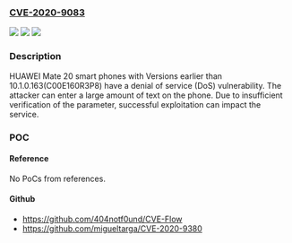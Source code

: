 ### [CVE-2020-9083](https://cve.mitre.org/cgi-bin/cvename.cgi?name=CVE-2020-9083)
![](https://img.shields.io/static/v1?label=Product&message=HUAWEI%20Mate%2020&color=blue)
![](https://img.shields.io/static/v1?label=Version&message=Versions%20earlier%20than%2010.1.0.163(C00E160R3P8)%20&color=brightgreen)
![](https://img.shields.io/static/v1?label=Vulnerability&message=DoS&color=brightgreen)

### Description

HUAWEI Mate 20 smart phones with Versions earlier than 10.1.0.163(C00E160R3P8) have a denial of service (DoS) vulnerability. The attacker can enter a large amount of text on the phone. Due to insufficient verification of the parameter, successful exploitation can impact the service.

### POC

#### Reference
No PoCs from references.

#### Github
- https://github.com/404notf0und/CVE-Flow
- https://github.com/migueltarga/CVE-2020-9380

